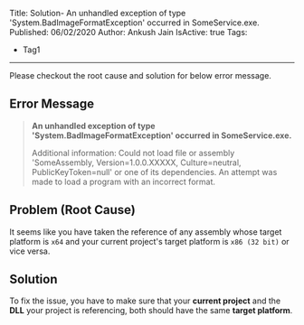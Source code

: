 Title: Solution- An unhandled exception of type 'System.BadImageFormatException' occurred in SomeService.exe.
Published: 06/02/2020
Author: Ankush Jain
IsActive: true
Tags:
  - Tag1
---
Please checkout the root cause and solution for below error message.

## Error Message

> **An unhandled exception of type 'System.BadImageFormatException' occurred in SomeService.exe.**
> 
>  Additional information: Could not load file or assembly 'SomeAssembly, Version=1.0.0.XXXXX, Culture=neutral, PublicKeyToken=null' or one of its dependencies. An attempt was made to load a program with an incorrect format.

## Problem (Root Cause)

It seems like you have taken the reference of any assembly whose target platform is `x64` and your current project's target platform is `x86 (32 bit)` or vice versa.

## Solution

To fix the issue, you have to make sure that your **current project** and the **DLL** your project is referencing, both should have the same **target platform**.

                